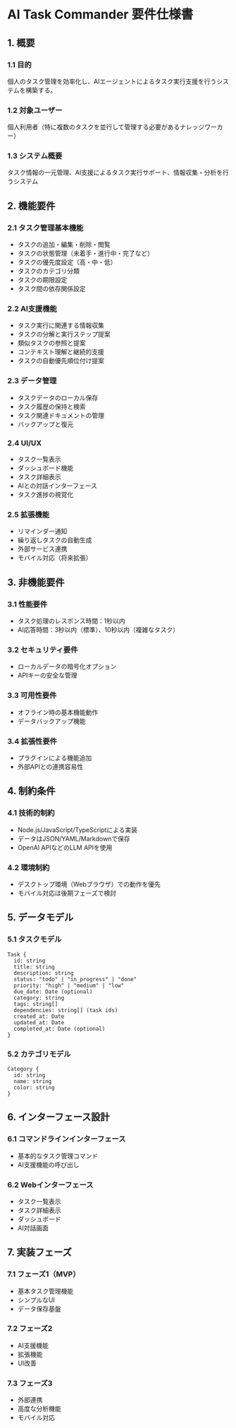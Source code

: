 # AI Task Commander 要件仕様書

## 1. 概要

### 1.1 目的
個人のタスク管理を効率化し、AIエージェントによるタスク実行支援を行うシステムを構築する。

### 1.2 対象ユーザー
個人利用者（特に複数のタスクを並行して管理する必要があるナレッジワーカー）

### 1.3 システム概要
タスク情報の一元管理、AI支援によるタスク実行サポート、情報収集・分析を行うシステム

## 2. 機能要件

### 2.1 タスク管理基本機能
- タスクの追加・編集・削除・閲覧
- タスクの状態管理（未着手・進行中・完了など）
- タスクの優先度設定（高・中・低）
- タスクのカテゴリ分類
- タスクの期限設定
- タスク間の依存関係設定

### 2.2 AI支援機能
- タスク実行に関連する情報収集
- タスクの分解と実行ステップ提案
- 類似タスクの参照と提案
- コンテキスト理解と継続的支援
- タスクの自動優先順位付け提案

### 2.3 データ管理
- タスクデータのローカル保存
- タスク履歴の保持と検索
- タスク関連ドキュメントの管理
- バックアップと復元

### 2.4 UI/UX
- タスク一覧表示
- ダッシュボード機能
- タスク詳細表示
- AIとの対話インターフェース
- タスク進捗の視覚化

### 2.5 拡張機能
- リマインダー通知
- 繰り返しタスクの自動生成
- 外部サービス連携
- モバイル対応（将来拡張）

## 3. 非機能要件

### 3.1 性能要件
- タスク処理のレスポンス時間：1秒以内
- AI応答時間：3秒以内（標準）、10秒以内（複雑なタスク）

### 3.2 セキュリティ要件
- ローカルデータの暗号化オプション
- APIキーの安全な管理

### 3.3 可用性要件
- オフライン時の基本機能動作
- データバックアップ機能

### 3.4 拡張性要件
- プラグインによる機能追加
- 外部APIとの連携容易性

## 4. 制約条件

### 4.1 技術的制約
- Node.js/JavaScript/TypeScriptによる実装
- データはJSON/YAML/Markdownで保存
- OpenAI APIなどのLLM APIを使用

### 4.2 環境制約
- デスクトップ環境（Webブラウザ）での動作を優先
- モバイル対応は後期フェーズで検討

## 5. データモデル

### 5.1 タスクモデル
```
Task {
  id: string
  title: string
  description: string
  status: "todo" | "in_progress" | "done"
  priority: "high" | "medium" | "low"
  due_date: Date (optional)
  category: string
  tags: string[]
  dependencies: string[] (task ids)
  created_at: Date
  updated_at: Date
  completed_at: Date (optional)
}
```

### 5.2 カテゴリモデル
```
Category {
  id: string
  name: string
  color: string
}
```

## 6. インターフェース設計

### 6.1 コマンドラインインターフェース
- 基本的なタスク管理コマンド
- AI支援機能の呼び出し

### 6.2 Webインターフェース
- タスク一覧表示
- タスク詳細表示
- ダッシュボード
- AI対話画面

## 7. 実装フェーズ

### 7.1 フェーズ1（MVP）
- 基本タスク管理機能
- シンプルなUI
- データ保存基盤

### 7.2 フェーズ2
- AI支援機能
- 拡張機能
- UI改善

### 7.3 フェーズ3
- 外部連携
- 高度な分析機能
- モバイル対応 